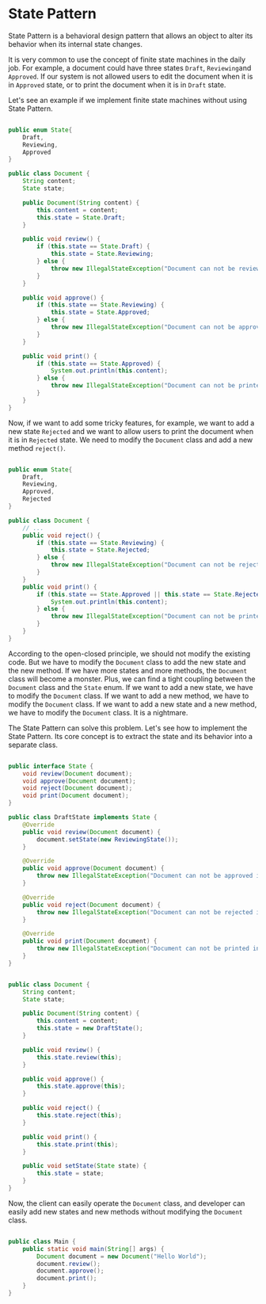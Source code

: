 # State Pattern

State Pattern is a behavioral design pattern that allows an object to alter its behavior when its internal state changes. 

It is very common to use the concept of finite state machines in the daily job. For example, a document could have three states `Draft`, `Reviewing`and `Approved`. If our system is not allowed users to edit the document when it is in `Approved` state, or to print the document when it is in `Draft` state.

Let's see an example if we implement finite state machines without using State Pattern.

```java

public enum State{
    Draft,
    Reviewing,
    Approved
}

public class Document {
    String content;
    State state;

    public Document(String content) {
        this.content = content;
        this.state = State.Draft;
    }

    public void review() {
        if (this.state == State.Draft) {
            this.state = State.Reviewing;
        } else {
            throw new IllegalStateException("Document can not be reviewed in current state");
        }
    }

    public void approve() {
        if (this.state == State.Reviewing) {
            this.state = State.Approved;
        } else {
            throw new IllegalStateException("Document can not be approved in current state");
        }
    }

    public void print() {
        if (this.state == State.Approved) {
            System.out.println(this.content);
        } else {
            throw new IllegalStateException("Document can not be printed in current state");
        }
    }
}

```

Now, if we want to add some tricky features, for example, we want to add a new state `Rejected` and we want to allow users to print the document when it is in `Rejected` state. We need to modify the `Document` class and add a new method `reject()`.

```java

public enum State{
    Draft,
    Reviewing,
    Approved,
    Rejected
}

public class Document {
    // ...
    public void reject() {
        if (this.state == State.Reviewing) {
            this.state = State.Rejected;
        } else {
            throw new IllegalStateException("Document can not be rejected in current state");
        }
    }
    public void print() {
        if (this.state == State.Approved || this.state == State.Rejected) {
            System.out.println(this.content);
        } else {
            throw new IllegalStateException("Document can not be printed in current state");
        }
    }
}
```

According to the open-closed principle, we should not modify the existing code. But we have to modify the `Document` class to add the new state and the new method. If we have more states and more methods, the `Document` class will become a monster. Plus, we can find a tight coupling between the `Document` class and the `State` enum. If we want to add a new state, we have to modify the `Document` class. If we want to add a new method, we have to modify the `Document` class. If we want to add a new state and a new method, we have to modify the `Document` class. It is a nightmare.

The State Pattern can solve this problem. Let's see how to implement the State Pattern. Its core concept is to extract the state and its behavior into a separate class. 

```java

public interface State {
    void review(Document document);
    void approve(Document document);
    void reject(Document document);
    void print(Document document);
}

public class DraftState implements State {
    @Override
    public void review(Document document) {
        document.setState(new ReviewingState());
    }

    @Override
    public void approve(Document document) {
        throw new IllegalStateException("Document can not be approved in current state");
    }

    @Override
    public void reject(Document document) {
        throw new IllegalStateException("Document can not be rejected in current state");
    }

    @Override
    public void print(Document document) {
        throw new IllegalStateException("Document can not be printed in current state");
    }
}


public class Document {
    String content;
    State state;

    public Document(String content) {
        this.content = content;
        this.state = new DraftState();
    }

    public void review() {
        this.state.review(this);
    }

    public void approve() {
        this.state.approve(this);
    }

    public void reject() {
        this.state.reject(this);
    }

    public void print() {
        this.state.print(this);
    }

    public void setState(State state) {
        this.state = state;
    }
}

```

Now, the client can easily operate the `Document` class, and developer can easily add new states and new methods without modifying the `Document` class. 

```java

public class Main {
    public static void main(String[] args) {
        Document document = new Document("Hello World");
        document.review();
        document.approve();
        document.print();
    }
}

```